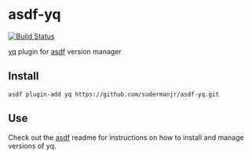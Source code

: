 # asdf-yq

[![Build Status](https://github.com/sudermanjr/asdf-yq/workflows/master/badge.svg?branch=master)](https://github.com/sudermanjr/asdf-yq/actions)

[yq](https://github.com/mikefarah/yq) plugin for [asdf](https://github.com/asdf-vm/asdf) version manager

## Install

```
asdf plugin-add yq https://github.com/sudermanjr/asdf-yq.git
```

## Use

Check out the [asdf](https://github.com/asdf-vm/asdf) readme for instructions on how to install and manage versions of yq.

